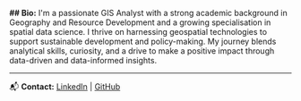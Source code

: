 **## Bio:**
I'm a passionate GIS Analyst with a strong academic background in Geography and Resource Development and a growing specialisation in spatial data science. I thrive on harnessing geospatial technologies to support sustainable development and policy-making. My journey blends analytical skills, curiosity, and a drive to make a positive impact through data-driven and data-informed insights.



---
📬 **Contact:** [LinkedIn](https://www.linkedin.com/in/godslove-ahortor-5b9b88296) | [GitHub](https://github.com/gekahortor)
